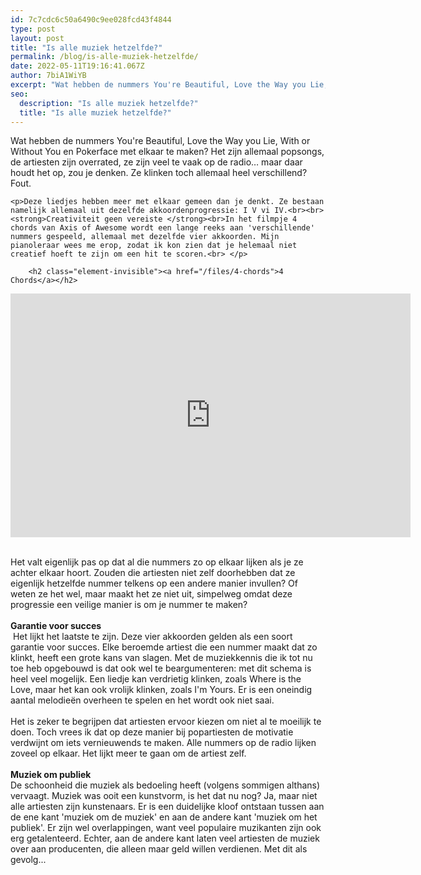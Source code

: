 ```yaml
---
id: 7c7cdc6c50a6490c9ee028fcd43f4844
type: post
layout: post
title: "Is alle muziek hetzelfde?"
permalink: /blog/is-alle-muziek-hetzelfde/
date: 2022-05-11T19:16:41.067Z
author: 7biA1WiYB
excerpt: "Wat hebben de nummers You're Beautiful, Love the Way you Lie, With or Without You en Pokerface met elkaar te maken? Het zijn allemaal popsongs, de artiesten zijn overrated, ze zijn veel te vaak op de radio… maar daar houdt het op, zou je denken. Ze klinken toch allemaal heel verschillend? Fout.   "
seo:
  description: "Is alle muziek hetzelfde?"
  title: "Is alle muziek hetzelfde?"
---
```

Wat hebben de nummers You're Beautiful, Love the Way you Lie, With or Without You en Pokerface met elkaar te maken? Het zijn allemaal popsongs, de artiesten zijn overrated, ze zijn veel te vaak op de radio… maar daar houdt het op, zou je denken. Ze klinken toch allemaal heel verschillend? Fout.   

    <p>Deze liedjes hebben meer met elkaar gemeen dan je denkt. Ze bestaan namelijk allemaal uit dezelfde akkoordenprogressie: I V vi IV.<br><br><strong>Creativiteit geen vereiste </strong><br>In het filmpje 4 chords van Axis of Awesome wordt een lange reeks aan 'verschillende' nummers gespeeld, allemaal met dezelfde vier akkoorden. Mijn pianoleraar wees me erop, zodat ik kon zien dat je helemaal niet creatief hoeft te zijn om een hit te scoren.<br> </p>
<p><div class="media media-element-container media-default"><div id="file-358" class="file file-video file-video-youtube">

        <h2 class="element-invisible"><a href="/files/4-chords">4 Chords</a></h2>
    
  
  <div class="content">
    <div class="media-youtube-video media-element file-default media-youtube-1">
  <iframe class="media-youtube-player" width="640" height="390" title="4 Chords" src="https://www.youtube.com/embed/oOlDewpCfZQ?wmode=opaque&controls=" name="4 Chords" frameborder="0" allowfullscreen="">Video van 4 Chords</iframe>
</div>
  </div>

  
</div>
</div>
<p><br>Het valt eigenlijk pas op dat al die nummers zo op elkaar lijken als je ze achter elkaar hoort. Zouden die artiesten niet zelf doorhebben dat ze eigenlijk hetzelfde nummer telkens op een andere manier invullen? Of weten ze het wel, maar maakt het ze niet uit, simpelweg omdat deze progressie een veilige manier is om je nummer te maken?<br><br><strong>Garantie voor succes</strong><br> Het lijkt het laatste te zijn. Deze vier akkoorden gelden als een soort garantie voor succes. Elke beroemde artiest die een nummer maakt dat zo klinkt, heeft een grote kans van slagen. Met de muziekkennis die ik tot nu toe heb opgebouwd is dat ook wel te beargumenteren: met dit schema is heel veel mogelijk. Een liedje kan verdrietig klinken, zoals Where is the Love, maar het kan ook vrolijk klinken, zoals I'm Yours. Er is een oneindig aantal melodieën overheen te spelen en het wordt ook niet saai.<br><br>Het is zeker te begrijpen dat artiesten ervoor kiezen om niet al te moeilijk te doen. Toch vrees ik dat op deze manier bij popartiesten de motivatie verdwijnt om iets vernieuwends te maken. Alle nummers op de radio lijken zoveel op elkaar. Het lijkt meer te gaan om de artiest zelf.<br><br><strong>Muziek om publiek </strong><br>De schoonheid die muziek als bedoeling heeft (volgens sommigen althans) vervaagt. Muziek was ooit een kunstvorm, is het dat nu nog? Ja, maar niet alle artiesten zijn kunstenaars. Er is een duidelijke kloof ontstaan tussen aan de ene kant 'muziek om de muziek' en aan de andere kant 'muziek om het publiek'. Er zijn wel overlappingen, want veel populaire muzikanten zijn ook erg getalenteerd. Echter, aan de andere kant laten veel artiesten de muziek over aan producenten, die alleen maar geld willen verdienen. Met dit als gevolg...</p>  
